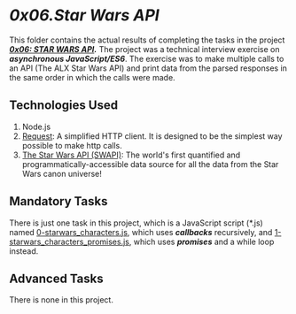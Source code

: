 # ___0x06.Star Wars API___
This folder contains the actual results of completing the tasks in the project ___[0x06: STAR WARS API](https://intranet.alxswe.com/projects/1219).___ The project was a technical interview exercise on **_asynchronous JavaScript/ES6_**. The exercise was to make multiple calls to an API (The ALX Star Wars API) and print data from the parsed responses in the same order in which the calls were made.

## Technologies Used
1. Node.js
2. [Request](https://github.com/request/request): A simplified HTTP client. It is designed to be the simplest way possible to make http calls.
3. [The Star Wars API (SWAPI)](https://swapi-api.alx-tools.com): The world's first quantified and programmatically-accessible data source for all the data from the Star Wars canon universe!



## Mandatory Tasks
There is just one task in this project, which is a JavaScript script (*.js) named [0-starwars_characters.js](0-starwars_characters.js), which uses ___callbacks___ recursively, and [1-starwars_characters_promises.js](1-starwars_characters_promises.js), which uses ___promises___ and a while loop instead.

## Advanced Tasks
There is none in this project.
